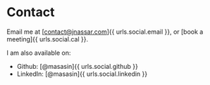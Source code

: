 # Contact
Email me at [contact@jnassar.com]{{ urls.social.email }},
or [book a meeting]{{ urls.social.cal }}.

I am also available on:

- Github: [@masasin]{{ urls.social.github }}
- LinkedIn: [@masasin]{{ urls.social.linkedin }}
